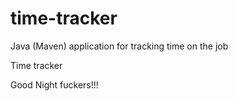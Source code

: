 # time-tracker
Java (Maven) application for tracking time on the job

Time tracker

Good Night fuckers!!!
